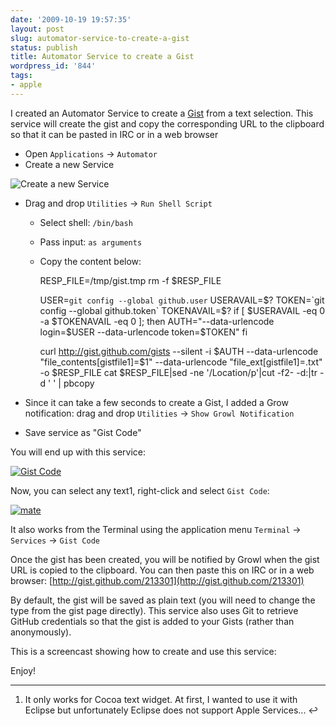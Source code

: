 ```yaml
---
date: '2009-10-19 19:57:35'
layout: post
slug: automator-service-to-create-a-gist
status: publish
title: Automator Service to create a Gist
wordpress_id: '844'
tags:
- apple
---
```


I created an Automator Service to create a [Gist][gist] from a text selection. This service will create the gist and copy the corresponding URL to the clipboard so that it can be pasted in IRC or in a web browser

* Open `Applications` -> `Automator`
* Create a new Service

![Create a new Service](http://jmesnil.net/weblog/wp-content/uploads/2009/10/service.png)

* Drag and drop `Utilities` -> `Run Shell Script`
  * Select shell: `/bin/bash`
  * Pass input: `as arguments`
  * Copy the content below:


    
    
    RESP_FILE=/tmp/gist.tmp
    rm -f $RESP_FILE
    
    USER=`git config --global github.user`
    USERAVAIL=$?
    TOKEN=`git config --global github.token`
    TOKENAVAIL=$?
    if [ $USERAVAIL -eq 0 -a $TOKENAVAIL -eq 0 ]; then
      AUTH="--data-urlencode login=$USER --data-urlencode token=$TOKEN"
    fi
    
    curl http://gist.github.com/gists --silent -i $AUTH --data-urlencode "file_contents[gistfile1]=$1" --data-urlencode "file_ext[gistfile1]=.txt"  -o $RESP_FILE
    cat $RESP_FILE|sed -ne '/Location/p'|cut -f2- -d:|tr -d ' ' | pbcopy
    



* Since it can take a few seconds to create a Gist, I added a Grow notification: drag and drop `Utilities` -> `Show Growl Notification`
* Save service as "Gist Code"

You will end up with this service:

[![Gist Code](http://jmesnil.net/weblog/wp-content/uploads/2009/10/gist-service-300x216.png)](http://jmesnil.net/weblog/wp-content/uploads/2009/10/gist-service.png)

Now, you can select any text1, right-click and select `Gist Code`:

[![mate](http://jmesnil.net/weblog/wp-content/uploads/2009/10/mate-300x128.png)](http://jmesnil.net/weblog/wp-content/uploads/2009/10/mate.png)

It also works from the Terminal using the application menu `Terminal` -> `Services` -> `Gist Code`

Once the gist has been created, you will be notified by Growl when the gist URL is copied to the clipboard. You can then paste this on IRC or in a web browser: [http://gist.github.com/213301](http://gist.github.com/213301)

By default, the gist will be saved as plain text (you will need to change the type from the gist page directly).
This service also uses Git to retrieve GitHub credentials so that the gist is added to your Gists (rather than anonymously).

This is a  screencast showing how to create and use this service:



Enjoy!

----

1. It only works for Cocoa text widget. At first, I wanted to use it with Eclipse but unfortunately Eclipse does not support Apple Services... ↩

[gist]: http://gist.github.com 

